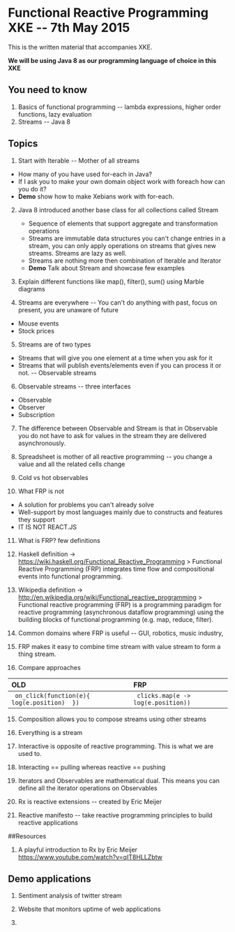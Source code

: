 # Functional Reactive Programming XKE -- 7th May 2015

This is the written material that accompanies XKE.

**We will be using Java 8 as our programming language of choice in this XKE**

## You need to know

1. Basics of functional programming -- lambda expressions, higher order functions, lazy evaluation
2. Streams -- Java 8


## Topics

1. Start with Iterable -- Mother of all streams
  * How many of you have used for-each in Java?
  * If I ask you to make your own domain object work with foreach how can you do it?
  * **Demo** show how to make Xebians work with for-each.

2. Java 8 introduced another base class for all collections called Stream
    * Sequence of elements that support aggregate and transformation operations
    * Streams are immutable data structures you can't change entries in a stream, you can only apply operations on streams that gives new streams. Streams are lazy as well.
    * Streams are nothing more then combination of Iterable<T> and Iterator<T>
    * **Demo** Talk about Stream and showcase few examples

3. Explain different functions like map(), filter(), sum() using Marble diagrams

4. Streams are everywhere -- You can't do anything with past, focus on present, you are unaware of future
  * Mouse events
  * Stock prices

5. Streams are of two types
  * Streams that will give you one element at a time when you ask for it
  * Streams that will publish events/elements even if you can process it or not. -- Observable streams

6. Observable streams -- three interfaces
  * Observable
  * Observer
  * Subscription

7. The difference between Observable and Stream is that in Observable you do not have to ask for values in the stream they are delivered asynchronously.

8. Spreadsheet is mother of all reactive programming -- you change a value and all the related cells change

9. Cold vs hot observables

10. What FRP is not
  * A solution for problems you can't already solve
  * Well-support by most languages mainly due to constructs and features they support
  * IT IS NOT REACT.JS

11. What is FRP? few definitions
  1. Haskell definition -> https://wiki.haskell.org/Functional_Reactive_Programming
    > Functional Reactive Programming (FRP) integrates time flow and compositional events into functional programming.

  2. Wikipedia definition -> http://en.wikipedia.org/wiki/Functional_reactive_programming
    > Functional reactive programming (FRP) is a programming paradigm for reactive programming (asynchronous dataflow programming) using the building blocks of functional programming (e.g. map, reduce, filter).

12. Common domains where FRP is useful -- GUI, robotics, music industry,

13. FRP makes it easy to combine time stream with value stream to form a thing stream.

14. Compare approaches

| OLD     | FRP |
| :------------- | :------------- |
| ``` on_click(function(e){ log(e.position)  })``` |``` clicks.map(e -> log(e.position))``` |

15. Composition allows you to compose streams using other streams

16. Everything is a stream

17. Interactive is opposite of reactive programming. This is what we are used to.

18. Interacting == pulling whereas reactive == pushing

19. Iterators and Observables are mathematical dual. This means you can define all the iterator operations on Observables

20. Rx is reactive extensions -- created by Eric Meijer

21. Reactive manifesto -- take reactive programming principles to build reactive applications

##Resources

1. A playful introduction to Rx by Eric Meijer https://www.youtube.com/watch?v=qIT8HLLZbtw


## Demo applications

1. Sentiment analysis of twitter stream

2. Website that monitors uptime of web applications

3.  
